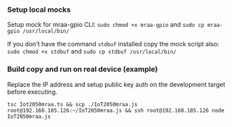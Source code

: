 
### Setup local mocks
Setup mock for mraa-gpio CLI:
`sudo chmod +x mraa-gpio` and  `sudo cp mraa-gpio /usr/local/bin/`

If you don't have the command `stdbuf` installed copy the mock script also:
`sudo chmod +x stdbuf` and `sudo cp stdbuf /usr/local/bin/`


### Build copy and run on real device (example)

Replace the IP address and setup public key auth on the development target before executing.

`tsc Iot2050mraa.ts && scp ./IoT2050mraa.js root@192.168.185.126:~/IoT2050mraa.js && ssh root@192.168.185.126 node IoT2050mraa.js`